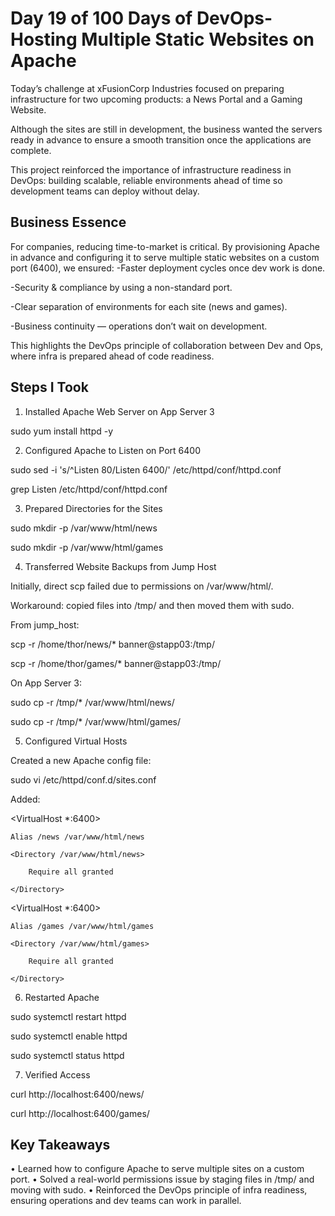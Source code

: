 # Day 19 of 100 Days of DevOps- Hosting Multiple Static Websites on Apache
Today’s challenge at xFusionCorp Industries focused on preparing infrastructure for two upcoming products: a News Portal and a Gaming Website.

Although the sites are still in development, the business wanted the servers ready in advance to ensure a smooth transition once the applications are complete.

This project reinforced the importance of infrastructure readiness in DevOps: building scalable, reliable environments ahead of time so development teams can deploy without delay.

## Business Essence
For companies, reducing time-to-market is critical. By provisioning Apache in advance and configuring it to serve multiple static websites on a custom port (6400), we ensured:
-Faster deployment cycles once dev work is done.

-Security & compliance by using a non-standard port.

-Clear separation of environments for each site (news and games).

-Business continuity — operations don’t wait on development.

This highlights the DevOps principle of collaboration between Dev and Ops, where infra is prepared ahead of code readiness.

## Steps I Took

1. Installed Apache Web Server on App Server 3

sudo yum install httpd -y

2. Configured Apache to Listen on Port 6400

sudo sed -i 's/^Listen 80/Listen 6400/' /etc/httpd/conf/httpd.conf

grep Listen /etc/httpd/conf/httpd.conf

3. Prepared Directories for the Sites

sudo mkdir -p /var/www/html/news

sudo mkdir -p /var/www/html/games

4. Transferred Website Backups from Jump Host

Initially, direct scp failed due to permissions on /var/www/html/.

Workaround: copied files into /tmp/ and then moved them with sudo.

From jump_host:

scp -r /home/thor/news/*  banner@stapp03:/tmp/

scp -r /home/thor/games/* banner@stapp03:/tmp/

On App Server 3:

sudo cp -r /tmp/* /var/www/html/news/

sudo cp -r /tmp/* /var/www/html/games/

5. Configured Virtual Hosts

Created a new Apache config file:

sudo vi /etc/httpd/conf.d/sites.conf

Added:

<VirtualHost *:6400>

    Alias /news /var/www/html/news
    
    <Directory /var/www/html/news>
    
        Require all granted
    
    </Directory>

</VirtualHost>

<VirtualHost *:6400>

    Alias /games /var/www/html/games
    
    <Directory /var/www/html/games>
    
        Require all granted
    
    </Directory>

</VirtualHost>

6. Restarted Apache

sudo systemctl restart httpd

sudo systemctl enable httpd

sudo systemctl status httpd

7. Verified Access

curl http://localhost:6400/news/

curl http://localhost:6400/games/

## Key Takeaways
•	Learned how to configure Apache to serve multiple sites on a custom port.
•	Solved a real-world permissions issue by staging files in /tmp/ and moving with sudo.
•	Reinforced the DevOps principle of infra readiness, ensuring operations and dev teams can work in parallel.
